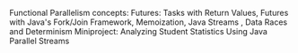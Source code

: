 Functional Parallelism concepts: Futures: Tasks with Return Values, Futures with Java's Fork/Join Framework, Memoization, Java Streams
, Data Races and Determinism
Miniproject: Analyzing Student Statistics Using Java Parallel Streams
